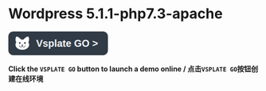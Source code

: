 # Wordpress 5.1.1-php7.3-apache

<a href="https://www.vsplate.com/?docker-compose=https://github.com/vsplate/dcenvs/wordpress/5.1.1-php7.3-apache"><img alt="VSPLATE GO" src="https://raw.githubusercontent.com/vsplate/images/master/vsgo_btn.png" width="200px"></a>

**Click the `VSPLATE GO` button to launch a demo online / 点击`VSPLATE GO`按钮创建在线环境**